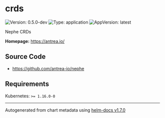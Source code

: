 # crds

![Version: 0.5.0-dev](https://img.shields.io/badge/Version-0.5.0--dev-informational?style=flat-square) ![Type: application](https://img.shields.io/badge/Type-application-informational?style=flat-square) ![AppVersion: latest](https://img.shields.io/badge/AppVersion-latest-informational?style=flat-square)

Nephe CRDs

**Homepage:** <https://antrea.io/>

## Source Code

* <https://github.com/antrea-io/nephe>

## Requirements

Kubernetes: `>= 1.16.0-0`

----------------------------------------------
Autogenerated from chart metadata using [helm-docs v1.7.0](https://github.com/norwoodj/helm-docs/releases/v1.7.0)
